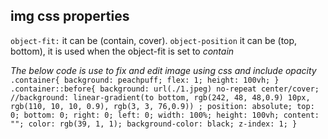 ## img css properties

`object-fit:` it can be (contain, cover).
`object-position` it can be (top, bottom), it is used when the object-fit is set to _contain_

*The below code is use to fix and edit image using css and include opacity*
`.container{
      background: peachpuff;
      flex: 1;
      height: 100vh;
    }
    .container::before{
      background: url(./1.jpeg) no-repeat center/cover;
      //background: linear-gradient(to bottom, rgb(242, 48, 48,0.9) 10px, rgb(110, 10, 10, 0.9), rgb(3, 3, 76,0.9)) ;
      position: absolute;
      top: 0;
      bottom: 0;
      right: 0;
      left: 0;
      width: 100%;
      height: 100vh;
      content: "";
      color: rgb(39, 1, 1);
      background-color: black;
      z-index: 1;
    }`